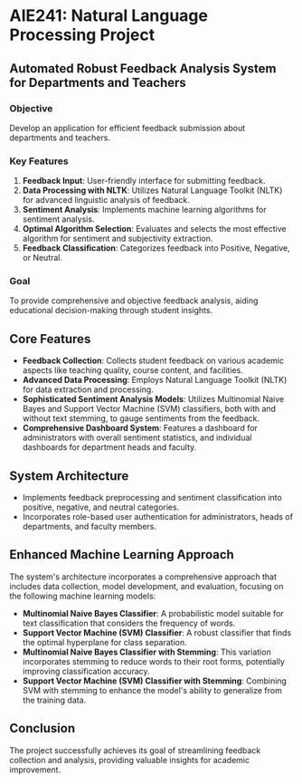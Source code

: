 # AIE241: Natural Language Processing Project
## Automated Robust Feedback Analysis System for Departments and Teachers

### Objective
Develop an application for efficient feedback submission about departments and teachers.

### Key Features
1. **Feedback Input**: User-friendly interface for submitting feedback.
2. **Data Processing with NLTK**: Utilizes Natural Language Toolkit (NLTK) for advanced linguistic analysis of feedback.
3. **Sentiment Analysis**: Implements machine learning algorithms for sentiment analysis.
4. **Optimal Algorithm Selection**: Evaluates and selects the most effective algorithm for sentiment and subjectivity extraction.
5. **Feedback Classification**: Categorizes feedback into Positive, Negative, or Neutral.

### Goal
To provide comprehensive and objective feedback analysis, aiding educational decision-making through student insights.

## Core Features
- **Feedback Collection**: Collects student feedback on various academic aspects like teaching quality, course content, and facilities.
- **Advanced Data Processing**: Employs Natural Language Toolkit (NLTK) for data extraction and processing.
- **Sophisticated Sentiment Analysis Models**: Utilizes Multinomial Naive Bayes and Support Vector Machine (SVM) classifiers, both with and without text stemming, to gauge sentiments from the feedback.
- **Comprehensive Dashboard System**: Features a dashboard for administrators with overall sentiment statistics, and individual dashboards for department heads and faculty.

## System Architecture
- Implements feedback preprocessing and sentiment classification into positive, negative, and neutral categories.
- Incorporates role-based user authentication for administrators, heads of departments, and faculty members.

## Enhanced Machine Learning Approach
The system's architecture incorporates a comprehensive approach that includes data collection, model development, and evaluation, focusing on the following machine learning models:

- **Multinomial Naive Bayes Classifier**: A probabilistic model suitable for text classification that considers the frequency of words.
- **Support Vector Machine (SVM) Classifier**: A robust classifier that finds the optimal hyperplane for class separation.
- **Multinomial Naive Bayes Classifier with Stemming**: This variation incorporates stemming to reduce words to their root forms, potentially improving classification accuracy.
- **Support Vector Machine (SVM) Classifier with Stemming**: Combining SVM with stemming to enhance the model's ability to generalize from the training data.

## Conclusion
The project successfully achieves its goal of streamlining feedback collection and analysis, providing valuable insights for academic improvement.
